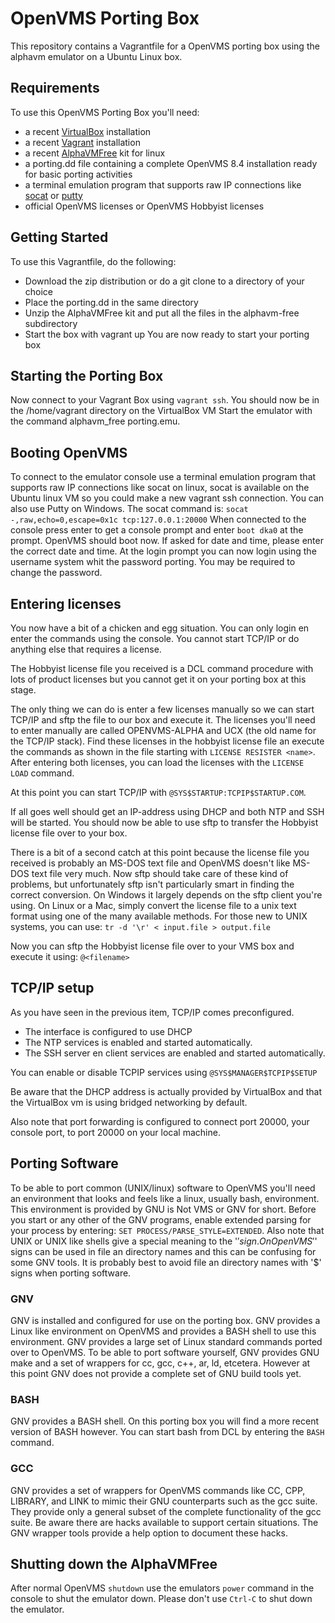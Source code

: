 # OpenVMS Porting Box #
This repository contains a Vagrantfile for a OpenVMS porting box using the alphavm emulator on a Ubuntu Linux box.

## Requirements ##
To use this OpenVMS Porting Box you'll need:
* a recent [VirtualBox](https://www.virtualbox.org) installation
* a recent [Vagrant](https://www.vagrantup.com) installation
* a recent [AlphaVMFree](http://emuvm.com/alphavm_free.php) kit for linux
* a porting.dd file containing a complete OpenVMS 8.4 installation ready for basic porting activities
* a terminal emulation program that supports raw IP connections like [socat](http://linux.die.net/man/1/socat) or [putty](http://www.putty.org)
* official OpenVMS licenses or OpenVMS Hobbyist licenses

## Getting Started ##
To use this Vagrantfile, do the following:
* Download the zip distribution or do a git clone to a directory of your choice
* Place the porting.dd in the same directory
* Unzip the AlphaVMFree kit and put all the files in the alphavm-free subdirectory
* Start the box with vagrant up
You are now ready to start your porting box

## Starting the Porting Box ##
Now connect to your Vagrant Box using `vagrant ssh`.
You should now be in the /home/vagrant directory on the VirtualBox VM
Start the emulator with the command alphavm_free porting.emu.

## Booting OpenVMS ##
To connect to the emulator console use a terminal emulation program that supports raw IP connections like socat on linux, socat is available on the Ubuntu linux VM so you could make a new vagrant ssh connection.
You can also use Putty on Windows.
The socat command is: `socat -,raw,echo=0,escape=0x1c tcp:127.0.0.1:20000`
When connected to the console press enter to get a console prompt and enter `boot dka0` at the prompt.
OpenVMS should boot now. If asked for date and time, please enter the correct date and time.
At the login prompt you can now login using the username system whit the password porting. You may be required to change the password.

## Entering licenses ##
You now have a bit of a chicken and egg situation. You can only login en enter the commands using the console.
You cannot start TCP/IP or do anything else that requires a license.

The Hobbyist license file you received is a DCL command procedure with lots of product licenses but you cannot get it on your porting box at this stage.

The only thing we can do is enter a few licenses manually so we can start TCP/IP and sftp the file to our box and execute it.
The licenses you'll need to enter manually are called OPENVMS-ALPHA and UCX (the old name for the TCP/IP stack).
Find these licenses in the hobbyist license file an execute the commands as shown in the file starting with `LICENSE RESISTER <name>`.
After entering both licenses, you can load the licenses with the `LICENSE LOAD` command.

At this point you can start TCP/IP with `@SYS$STARTUP:TCPIP$STARTUP.COM`.

If all goes well should get an IP-address using DHCP and both NTP and SSH will be started. You should now be able to use sftp to transfer the Hobbyist license file over to your box.

There is a bit of a second catch at this point because the license file you received is probably an MS-DOS text file and OpenVMS doesn't like MS-DOS text file very much. Now sftp should take care of these kind of problems, but unfortunately sftp isn't particularly smart in finding the correct conversion. On Windows it largely depends on the sftp client you're using. On Linux or a Mac, simply convert the license file to a unix text format using one of the many available methods. For those new to UNIX systems, you can use: `tr -d '\r' < input.file > output.file` 

Now you can sftp the Hobbyist license file over to your VMS box and execute it using: `@<filename>`
	   
## TCP/IP setup ##
As you have seen in the previous item, TCP/IP comes preconfigured.
* The interface is configured to use DHCP
* The NTP services is enabled and started automatically.
* The SSH server en client services are enabled and started automatically.

You can enable or disable TCPIP services using `@SYS$MANAGER$TCPIP$SETUP`

Be aware that the DHCP address is actually provided by VirtualBox and that the VirtualBox vm is using bridged networking by default.

Also note that port forwarding is configured to connect port 20000, your console port, to port 20000 on your local machine.

## Porting Software ##
To be able to port common (UNIX/linux) software to OpenVMS you'll need an environment that looks and feels like a linux, usually bash, environment. This environment is provided by GNU is Not VMS or GNV for short.
Before you start or any other of the GNV programs, enable extended parsing for your process by entering: `SET PROCESS/PARSE_STYLE=EXTENDED`.
Also note that UNIX or UNIX like shells give a special meaning to the '$' sign. On OpenVMS '$' signs can be used in file an directory names and this can be confusing for some GNV tools. It is probably best to avoid file an directory names with '$' signs when porting software.

### GNV ###
GNV is installed and configured for use on the porting box.
GNV provides a Linux like environment on OpenVMS and provides a BASH shell to use this environment.
GNV provides a large set of Linux standard commands ported over to OpenVMS.
To be able to port software yourself, GNV provides GNU make and a set of wrappers for cc, gcc, c++, ar, ld, etcetera. However at this point GNV does not provide a complete set of GNU build tools yet.

### BASH ###
GNV provides a BASH shell. On this porting box you will find a more recent version of BASH however.
You can start bash from DCL by entering the `BASH` command.

### GCC ###
GNV provides a set of wrappers for OpenVMS commands like CC, CPP, LIBRARY, and LINK to mimic their GNU counterparts such as the gcc suite. They provide only a general subset of the complete functionality of the gcc suite.
Be aware there are hacks available to support certain situations. The GNV wrapper tools provide a help option to document these hacks.

## Shutting down the AlphaVMFree ##
After normal OpenVMS `shutdown` use the emulators `power` command in the console to shut the emulator down.
Please don't use `Ctrl-C` to shut down the emulator.
